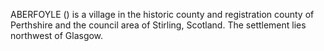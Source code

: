 ABERFOYLE () is a village in the historic county and registration county of Perthshire and the council area of Stirling, Scotland. The settlement lies northwest of Glasgow.
